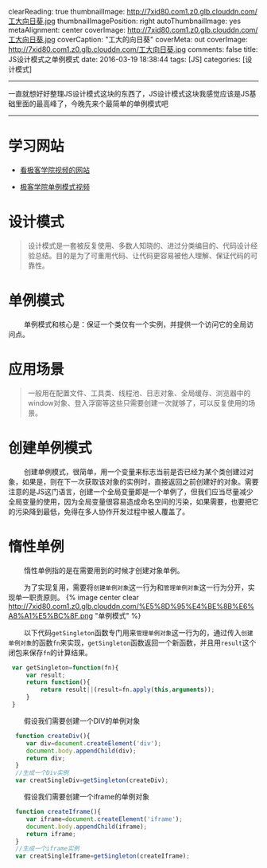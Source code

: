 clearReading: true
thumbnailImage: http://7xid80.com1.z0.glb.clouddn.com/工大向日葵.jpg
thumbnailImagePosition: right
autoThumbnailImage: yes
metaAlignment: center
coverImage: http://7xid80.com1.z0.glb.clouddn.com/工大向日葵.jpg
coverCaption: "工大的向日葵"
coverMeta: out
coverImage: http://7xid80.com1.z0.glb.clouddn.com/工大向日葵.jpg
comments: false
title: JS设计模式之单例模式
date: 2016-03-19 18:38:44
tags: [JS]
categories: [设计模式]

---
一直就想好好整理JS设计模式这块的东西了，JS设计模式这块我感觉应该是JS基础里面的最高峰了，今晚先来个最简单的单例模式吧
<!-- more -->
***
# 学习网站

 * [看极客学院视频的网站](http://www.sunnyos.com/video/jike.html)
 
 * [极客学院单例模式视频](http://www.jikexueyuan.com/course/673.html)

# 设计模式

>设计模式是一套被反复使用、多数人知晓的、进过分类编目的、代码设计经验总结。目的是为了可重用代码、让代码更容易被他人理解、保证代码的可靠性。

# 单例模式

&nbsp;&nbsp;&nbsp;&nbsp;&nbsp;&nbsp;&nbsp;&nbsp;单例模式和核心是：保证一个类仅有一个实例，并提供一个访问它的全局访问点。

# 应用场景

>一般用在配置文件、工具类、线程池、日志对象、全局缓存、浏览器中的window对象、登入浮窗等这些只需要创建一次就够了，可以反复使用的场景。

# 创建单例模式

&nbsp;&nbsp;&nbsp;&nbsp;&nbsp;&nbsp;&nbsp;&nbsp;创建单例模式，很简单，用一个变量来标志当前是否已经为某个类创建过对象，如果是，则在下一次获取该对象的实例时，直接返回之前创建好的对象。需要注意的是JS这门语言，创建一个全局变量即是一个单例了，但我们应当尽量减少全局变量的使用，因为全局变量很容易造成命名空间的污染，如果需要，也要把它的污染降到最低，免得在多人协作开发过程中被人覆盖了。

# 惰性单例

&nbsp;&nbsp;&nbsp;&nbsp;&nbsp;&nbsp;&nbsp;&nbsp;惰性单例指的是在需要用到的时候才创建对象单例。

&nbsp;&nbsp;&nbsp;&nbsp;&nbsp;&nbsp;&nbsp;&nbsp;为了实现复用，需要将`创建单例对象`这一行为和`管理单例对象`这一行为分开，实现单一职责原则。
{% image  center clear  http://7xid80.com1.z0.glb.clouddn.com/%E5%8D%95%E4%BE%8B%E6%A8%A1%E5%BC%8F.png "单例模式" %}

&nbsp;&nbsp;&nbsp;&nbsp;&nbsp;&nbsp;&nbsp;&nbsp;以下代码`getSingleton`函数专门用来`管理单例对象`这一行为的，通过传入`创建单例对象`的函数`fn`来实现，`getSingleton`函数返回一个新函数，并且用`result`这个闭包来保存`fn`的计算结果。

``` javascript
 var getSingleton=function(fn){
     var result;
     return function(){
         return result||(result=fn.apply(this,arguments));
     }
 }
```

&nbsp;&nbsp;&nbsp;&nbsp;&nbsp;&nbsp;&nbsp;&nbsp;假设我们需要创建一个DIV的单例对象
``` javascript
  function createDiv(){
     var div=document.createElement('div');
     document.body.appendChild(div);
     return div;
  }
  //生成一个Div实例
  var creatSingleDiv=getSingleton(createDiv);
```
&nbsp;&nbsp;&nbsp;&nbsp;&nbsp;&nbsp;&nbsp;&nbsp;假设我们需要创建一个iframe的单例对象
``` javascript
  function createIframe(){
     var iframe=document.createElement('iframe');
     document.body.appendChild(iframe);
     return iframe;
  }
  //生成一个iframe实例
  var creatSingleIframe=getSingleton(createIframe);
```

